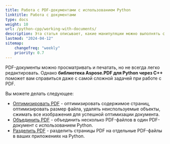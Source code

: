 ```yaml
---
title: Работа с PDF-документами с использованием Python
linktitle: Работа с документами
type: docs
weight: 10
url: /python-cpp/working-with-documents/
description: Эта статья описывает, какие манипуляции можно выполнять с документом с помощью библиотеки Aspose.PDF для Python через C++.
lastmod: "2024-04-12"
sitemap:
    changefreq: "weekly"
    priority: 0.7
---
```


PDF-документы можно просматривать и печатать, но не всегда легко редактировать. Однако **библиотека Aspose.PDF для Python через C++** поможет вам справиться даже с самой сложной задачей при работе с PDF.

Вы можете делать следующее:

- [Оптимизировать PDF](/pdf/python-cpp/optimize-pdf/) - оптимизировать содержимое страниц, оптимизировать размер файла, удалять неиспользуемые объекты, сжимать все изображения для успешной оптимизации документа.
- [Объединить PDF](/pdf/python-cpp/merge-pdf-documents/) - объединить несколько PDF-файлов в один PDF-документ с использованием Python.
- [Разделить PDF](/pdf/python-cpp/split-document/) - разделить страницы PDF на отдельные PDF-файлы в ваших приложениях на Python.